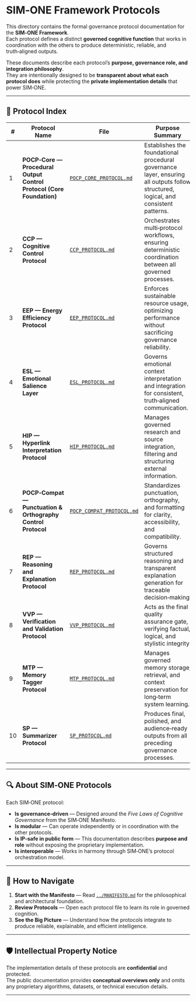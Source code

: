 # SIM‑ONE Framework Protocols

This directory contains the formal governance protocol documentation for the **SIM‑ONE Framework**.  
Each protocol defines a distinct **governed cognitive function** that works in coordination with the others to produce deterministic, reliable, and truth‑aligned outputs.

These documents describe each protocol’s **purpose, governance role, and integration philosophy**.  
They are intentionally designed to be **transparent about what each protocol does** while protecting the **private implementation details** that power SIM‑ONE.

---

## 📜 Protocol Index

| #  | Protocol Name | File | Purpose Summary |
|----|---------------|------|-----------------|
| 1  | **POCP‑Core — Procedural Output Control Protocol (Core Foundation)** | [`POCP_CORE_PROTOCOL.md`](./POCP_CORE_PROTOCOL.md) | Establishes the foundational procedural governance layer, ensuring all outputs follow structured, logical, and consistent patterns. |
| 2  | **CCP — Cognitive Control Protocol** | [`CCP_PROTOCOL.md`](./CCP_PROTOCOL.md) | Orchestrates multi‑protocol workflows, ensuring deterministic coordination between all governed processes. |
| 3  | **EEP — Energy Efficiency Protocol** | [`EEP_PROTOCOL.md`](./EEP_PROTOCOL.md) | Enforces sustainable resource usage, optimizing performance without sacrificing governance reliability. |
| 4  | **ESL — Emotional Salience Layer** | [`ESL_PROTOCOL.md`](./ESL_PROTOCOL.md) | Governs emotional context interpretation and integration for consistent, truth‑aligned communication. |
| 5  | **HIP — Hyperlink Interpretation Protocol** | [`HIP_PROTOCOL.md`](./HIP_PROTOCOL.md) | Manages governed research and source integration, filtering and structuring external information. |
| 6  | **POCP‑Compat — Punctuation & Orthography Control Protocol** | [`POCP_COMPAT_PROTOCOL.md`](./POCP_COMPAT_PROTOCOL.md) | Standardizes punctuation, orthography, and formatting for clarity, accessibility, and compatibility. |
| 7  | **REP — Reasoning and Explanation Protocol** | [`REP_PROTOCOL.md`](./REP_PROTOCOL.md) | Governs structured reasoning and transparent explanation generation for traceable decision‑making. |
| 8  | **VVP — Verification and Validation Protocol** | [`VVP_PROTOCOL.md`](./VVP_PROTOCOL.md) | Acts as the final quality assurance gate, verifying factual, logical, and stylistic integrity. |
| 9  | **MTP — Memory Tagger Protocol** | [`MTP_PROTOCOL.md`](./MTP_PROTOCOL.md) | Manages governed memory storage, retrieval, and context preservation for long‑term system learning. |
| 10 | **SP — Summarizer Protocol** | [`SP_PROTOCOL.md`](./SP_PROTOCOL.md) | Produces final, polished, and audience‑ready outputs from all preceding governance processes. |

---

## 🔍 About SIM‑ONE Protocols

Each SIM‑ONE protocol:

- **Is governance‑driven** — Designed around the *Five Laws of Cognitive Governance* from the SIM‑ONE Manifesto.
- **Is modular** — Can operate independently or in coordination with the other protocols.
- **Is IP‑safe in public form** — This documentation describes **purpose and role** without exposing the proprietary implementation.
- **Is interoperable** — Works in harmony through SIM‑ONE’s protocol orchestration model.

---

## 📂 How to Navigate

1. **Start with the Manifesto** — Read [`../MANIFESTO.md`](../MANIFESTO.md) for the philosophical and architectural foundation.
2. **Review Protocols** — Open each protocol file to learn its role in governed cognition.
3. **See the Big Picture** — Understand how the protocols integrate to produce reliable, explainable, and efficient intelligence.

---

## 🛡️ Intellectual Property Notice

The implementation details of these protocols are **confidential** and protected.  
The public documentation provides **conceptual overviews only** and omits any proprietary algorithms, datasets, or technical execution details.

---
